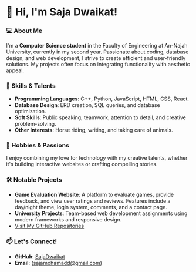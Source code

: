 # 👋 Hi, I'm Saja Dwaikat!

### 💻 About Me  
I'm a **Computer Science student** in the Faculty of Engineering at An-Najah University, currently in my second year. Passionate about coding, database design, and web development, I strive to create efficient and user-friendly solutions. My projects often focus on integrating functionality with aesthetic appeal.

### 🚀 Skills & Talents  
- **Programming Languages**: C++, Python, JavaScript, HTML, CSS, React.  
- **Database Design**: ERD creation, SQL queries, and database optimization.  
- **Soft Skills**: Public speaking, teamwork, attention to detail, and creative problem-solving.  
- **Other Interests**: Horse riding, writing, and taking care of animals.  

### 🌟 Hobbies & Passions  
I enjoy combining my love for technology with my creative talents, whether it's building interactive websites or crafting compelling stories.

### 🛠️ Notable Projects  
- **Game Evaluation Website**: A platform to evaluate games, provide feedback, and view user ratings and reviews. Features include a day/night theme, login system, comments, and a contact page.  
- **University Projects**: Team-based web development assignments using modern frameworks and responsive design.  
- [Visit My GitHub Repositories](https://github.com/SajaDwaikat)

### 📫 Let's Connect!  
- **GitHub**: [SajaDwaikat](https://github.com/SajaDwaikat)  
- **Email**: (sajamohamadd@gmail.com)  




